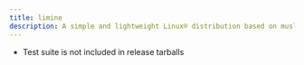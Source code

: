 ```yaml
---
title: limine
description: A simple and lightweight Linux® distribution based on musl libc and toybox
---
```


- Test suite is not included in release tarballs
